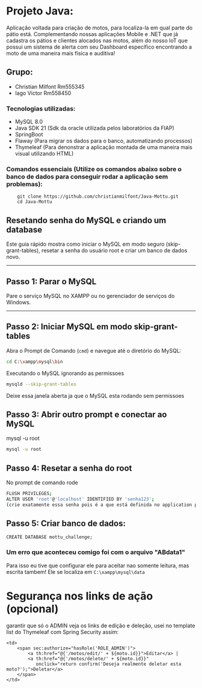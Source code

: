 # Projeto Java:
Aplicação voltada para criação de motos, para localiza-la em qual parte do pátio está. Complementando nossas aplicações Mobile e .NET que já cadastra os pátios e clientes alocados nas motos, além do nosso IoT que possui um sistema de alerta com seu Dashboard específico encontrando a moto de uma maneira mais física e auditiva!

## Grupo:
- Christian Milfont Rm555345
- Iago Victor Rm558450

### Tecnologias utilizadas:
- MySQL 8.0
- Java SDK 21 (Sdk da oracle utilizada pelos laboratórios da FIAP)
- SpringBoot
- Flaway (Para migrar os dados para o banco, automatizando processos)
- Thymeleaf (Para denonstrar a aplicação montada de uma maneira mais visual utilizando HTML)

### Comandos essenciais (Utilize os comandos abaixo sobre o banco de dados para conseguir rodar a aplicação sem problemas):
```
    git clone https://github.com/christianmilfont/Java-Mottu.git
    cd Java-Mottu
```


## Resetando senha do MySQL e criando um database

Este guia rápido mostra como iniciar o MySQL em modo seguro (skip-grant-tables), resetar a senha do usuário root e criar um banco de dados novo.

---

## Passo 1: Parar o MySQL

Pare o serviço MySQL no XAMPP ou no gerenciador de serviços do Windows.

---

## Passo 2: Iniciar MySQL em modo skip-grant-tables

Abra o Prompt de Comando (`cmd`) e navegue até o diretório do MySQL:

```bash
cd C:\xampp\mysql\bin
```
Executando o MySQL ignorando as permissoes
````bash
mysqld --skip-grant-tables

````
Deixe essa janela aberta ja que o MySQL esta rodando sem permissoes

## Passo 3: Abrir outro prompt e conectar ao MySQL
mysql -u root
````bash
mysql -u root

````

## Passo 4: Resetar a senha do root
No prompt de comando rode 
````bash
FLUSH PRIVILEGES;
ALTER USER 'root'@'localhost' IDENTIFIED BY 'senha123';
(crie exatamente essa senha pois é a que está definida no application properties)
````
## Passo 5: Criar banco de dados:
```
CREATE DATABASE mottu_challenge;
```
### Um erro que aconteceu comigo foi com o arquivo "ABdata1"
Para isso eu tive que configurar ele para aceitar nao somente leitura, mas escrita tambem!
Ele se localiza em  ````C:\xampp\mysql\data````

# Segurança nos links de ação (opcional)
garantir que só o ADMIN veja os links de edição e deleção, usei no template list do Thymeleaf com Spring Security assim:
````commandline
<td>
    <span sec:authorize="hasRole('ROLE_ADMIN')">
        <a th:href="@{'/motos/edit/' + ${moto.id}}">Editar</a> |
        <a th:href="@{'/motos/delete/' + ${moto.id}}"
           onclick="return confirm('Deseja realmente deletar esta moto?');">Deletar</a>
    </span>
</td>

````








